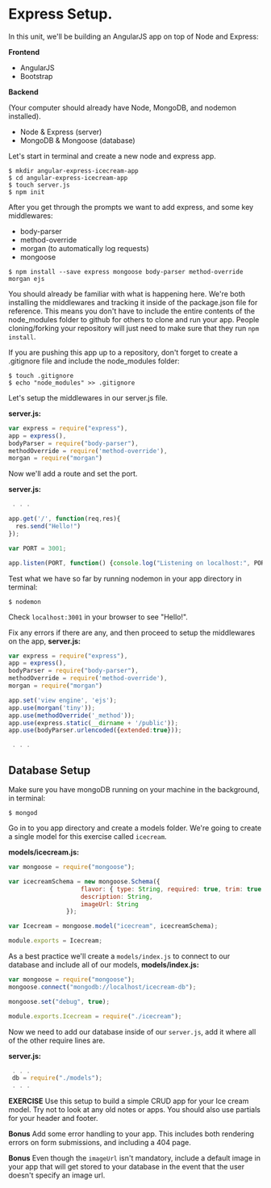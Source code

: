 # Express Setup.

In this unit, we'll be building an AngularJS app on top of Node and Express:

**Frontend**

* AngularJS
* Bootstrap

**Backend**

(Your computer should already have Node, MongoDB, and nodemon installed).

* Node & Express (server)
* MongoDB & Mongoose (database)


Let's start in terminal and create a new node and express app.

```
$ mkdir angular-express-icecream-app
$ cd angular-express-icecream-app
$ touch server.js
$ npm init
```
After you get through the prompts we want to add express, and some key middlewares:

 * body-parser
 * method-override
 * morgan (to automatically log requests)
 * mongoose

```
$ npm install --save express mongoose body-parser method-override morgan ejs
```

You should already be familiar with what is happening here.  We're both installing the middlewares and tracking it inside of the package.json file for reference.  This means you don't have to include the entire contents of the node_modules folder to github for others to clone and run your app.  People cloning/forking your repository will just need to make sure that they run `npm install`.  

If you are pushing this app up to a repository, don't forget to create a .gitignore file and include the node_modules folder:

```
$ touch .gitignore
$ echo "node_modules" >> .gitignore
```

Let's setup the middlewares in our server.js file.

**server.js:**

```javascript
var express = require("express"),
app = express(),
bodyParser = require("body-parser"),
methodOverride = require('method-override'),
morgan = require("morgan")
```

Now we'll add a route and set the port.

**server.js:**


```javascript
 . . .

app.get('/', function(req,res){
  res.send("Hello!")
});

var PORT = 3001;

app.listen(PORT, function() {console.log("Listening on localhost:", PORT) });
```

Test what we have so far by running nodemon in your app directory in terminal:

```
$ nodemon
```

Check `localhost:3001` in your browser to see "Hello!".

Fix any errors if there are any, and then proceed to setup the middlewares on the app, **server.js:**

```javascript
var express = require("express"),
app = express(),
bodyParser = require("body-parser"),
methodOverride = require('method-override'),
morgan = require("morgan")

app.set('view engine', 'ejs');
app.use(morgan('tiny'));
app.use(methodOverride('_method'));
app.use(express.static(__dirname + '/public'));
app.use(bodyParser.urlencoded({extended:true}));

 . . .

```


## Database Setup

Make sure you have mongoDB running on your machine in the background, in terminal:

```
$ mongod
```

Go in to you app directory and create a models folder.  We're going to create a single model for this exercise called `icecream`.  

**models/icecream.js:**

```javascript
var mongoose = require("mongoose");

var icecreamSchema = new mongoose.Schema({
                    flavor: { type: String, required: true, trim: true },
                    description: String,
                    imageUrl: String
                });

var Icecream = mongoose.model("icecream", icecreamSchema);

module.exports = Icecream;
```

As a best practice we'll create a `models/index.js` to connect to our database and include all of our models, **models/index.js:**

```javascript
var mongoose = require("mongoose");
mongoose.connect("mongodb://localhost/icecream-db");

mongoose.set("debug", true);

module.exports.Icecream = require("./icecream");
```

Now we need to add our database inside of our `server.js`, add it where all of the other require lines are.

**server.js:**

```javascript
 . . .
 db = require("./models");
 . . .
```

**EXERCISE** Use this setup to build a simple CRUD app for your Ice cream model. Try not to look at any old notes or apps. You should also use partials for your header and footer.

**Bonus** Add some error handling to your app. This includes both rendering errors on form submissions, and including a 404 page.

**Bonus** Even though the `imageUrl` isn't mandatory, include a default image in your app that will get stored to your database in the event that the user doesn't specify an image url.

